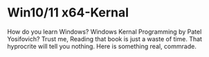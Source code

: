 # Win10/11 x64-Kernal
How do you learn Windows?
Windows Kernal Programming by Patel Yosifovich? Trust me, Reading that book is just a waste of time. That hyprocrite will tell you nothing.
Here is something real, commrade.
